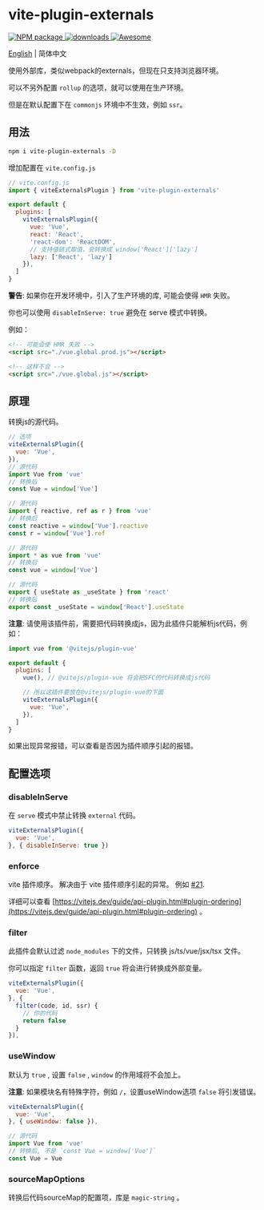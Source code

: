 # vite-plugin-externals

<p>
  <a href="https://www.npmjs.com/package/vite-plugin-externals" target="_blank">
    <img alt="NPM package" src="https://img.shields.io/npm/v/vite-plugin-externals.svg?style=flat">
  </a>
  <a href="https://www.npmjs.com/package/vite-plugin-externals" target="_blank">
    <img alt="downloads" src="https://img.shields.io/npm/dt/vite-plugin-externals.svg?style=flat">
  </a>
  <a href="https://github.com/vitejs/awesome-vite#helpers" target="_blank">
    <img src="https://cdn.rawgit.com/sindresorhus/awesome/d7305f38d29fed78fa85652e3a63e154dd8e8829/media/badge.svg" alt="Awesome">
  </a>
</p>

[English](README.md) | 简体中文

使用外部库，类似webpack的externals，但现在只支持浏览器环境。

可以不另外配置 `rollup` 的选项，就可以使用在生产环境。

但是在默认配置下在 `commonjs` 环境中不生效，例如 `ssr`。

## 用法

```bash
npm i vite-plugin-externals -D
```

增加配置在 `vite.config.js`

```js
// vite.config.js
import { viteExternalsPlugin } from 'vite-plugin-externals'

export default {
  plugins: [
    viteExternalsPlugin({
      vue: 'Vue',
      react: 'React',
      'react-dom': 'ReactDOM',
      // 支持值链式取值，会转换成 window['React']['lazy']
      lazy: ['React', 'lazy']
    }),
  ]
}
```

**警告**: 如果你在开发环境中，引入了生产环境的库, 可能会使得 `HMR` 失败。

你也可以使用 `disableInServe: true` 避免在 serve 模式中转换。

例如：
```html
<!-- 可能会使 HMR 失败 -->
<script src="./vue.global.prod.js"></script>

<!-- 这样不会 -->
<script src="./vue.global.js"></script>
```

## 原理

转换js的源代码。

```js
// 选项
viteExternalsPlugin({
  vue: 'Vue',
}),
// 源代码
import Vue from 'vue'
// 转换后
const Vue = window['Vue']

// 源代码
import { reactive, ref as r } from 'vue'
// 转换后
const reactive = window['Vue'].reactive
const r = window['Vue'].ref

// 源代码
import * as vue from 'vue'
// 转换后
const vue = window['Vue']

// 源代码
export { useState as _useState } from 'react'
// 转换后
export const _useState = window['React'].useState
```

**注意**: 请使用该插件前，需要把代码转换成js，因为此插件只能解析js代码，例如：

```js
import vue from '@vitejs/plugin-vue'

export default {
  plugins: [
    vue(), // @vitejs/plugin-vue 将会把SFC的代码转换成js代码

    // 所以这插件要放在@vitejs/plugin-vue的下面
    viteExternalsPlugin({
      vue: 'Vue',
    }),
  ]
}
```

如果出现异常报错，可以查看是否因为插件顺序引起的报错。

## 配置选项

### disableInServe

在 `serve` 模式中禁止转换 `external` 代码。

```js
viteExternalsPlugin({
  vue: 'Vue',
}, { disableInServe: true })
```

### enforce

vite 插件顺序。 解决由于 vite 插件顺序引起的异常。 例如 [#21](https://github.com/crcong/vite-plugin-externals/issues/21).

详细可以查看 [https://vitejs.dev/guide/api-plugin.html#plugin-ordering](https://vitejs.dev/guide/api-plugin.html#plugin-ordering) 。

### filter

此插件会默认过滤 `node_modules` 下的文件，只转换 js/ts/vue/jsx/tsx 文件。

你可以指定 `filter` 函数，返回 `true` 将会进行转换成外部变量。

```js
viteExternalsPlugin({
  vue: 'Vue',
}, {
  filter(code, id, ssr) {
    // 你的代码
    return false
  }
}),
```

### useWindow

默认为 `true` , 设置 `false` , `window` 的作用域将不会加上。

**注意**: 如果模块名有特殊字符，例如 `/`，设置useWindow选项 `false` 将引发错误。

```js
viteExternalsPlugin({
  vue: 'Vue',
}, { useWindow: false }),

// 源代码
import Vue from 'vue'
// 转换后, 不是 `const Vue = window['Vue']`
const Vue = Vue
```

### sourceMapOptions

转换后代码sourceMap的配置项，库是 `magic-string` 。
